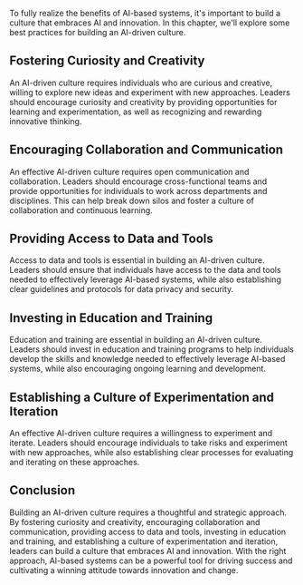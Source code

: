 
To fully realize the benefits of AI-based systems, it's important to build a culture that embraces AI and innovation. In this chapter, we'll explore some best practices for building an AI-driven culture.

Fostering Curiosity and Creativity
----------------------------------

An AI-driven culture requires individuals who are curious and creative, willing to explore new ideas and experiment with new approaches. Leaders should encourage curiosity and creativity by providing opportunities for learning and experimentation, as well as recognizing and rewarding innovative thinking.

Encouraging Collaboration and Communication
-------------------------------------------

An effective AI-driven culture requires open communication and collaboration. Leaders should encourage cross-functional teams and provide opportunities for individuals to work across departments and disciplines. This can help break down silos and foster a culture of collaboration and continuous learning.

Providing Access to Data and Tools
----------------------------------

Access to data and tools is essential in building an AI-driven culture. Leaders should ensure that individuals have access to the data and tools needed to effectively leverage AI-based systems, while also establishing clear guidelines and protocols for data privacy and security.

Investing in Education and Training
-----------------------------------

Education and training are essential in building an AI-driven culture. Leaders should invest in education and training programs to help individuals develop the skills and knowledge needed to effectively leverage AI-based systems, while also encouraging ongoing learning and development.

Establishing a Culture of Experimentation and Iteration
-------------------------------------------------------

An effective AI-driven culture requires a willingness to experiment and iterate. Leaders should encourage individuals to take risks and experiment with new approaches, while also establishing clear processes for evaluating and iterating on these approaches.

Conclusion
----------

Building an AI-driven culture requires a thoughtful and strategic approach. By fostering curiosity and creativity, encouraging collaboration and communication, providing access to data and tools, investing in education and training, and establishing a culture of experimentation and iteration, leaders can build a culture that embraces AI and innovation. With the right approach, AI-based systems can be a powerful tool for driving success and cultivating a winning attitude towards innovation and change.
